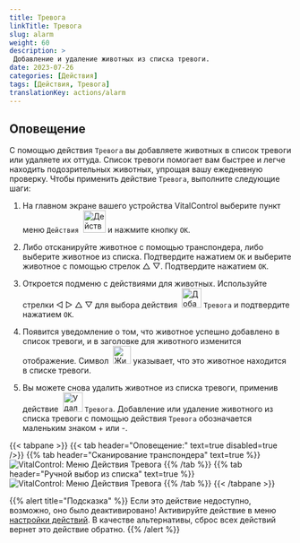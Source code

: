 ```yaml
---
title: Тревога
linkTitle: Тревога
slug: alarm
weight: 60
description: >
 Добавление и удаление животных из списка тревоги.
date: 2023-07-26
categories: [Действия]
tags: [Действия, Тревога]
translationKey: actions/alarm
---
```


## Оповещение

С помощью действия `Тревога` вы добавляете животных в список тревоги или удаляете их оттуда. Список тревоги помогает вам быстрее и легче находить подозрительных животных, упрощая вашу ежедневную проверку. Чтобы применить действие `Тревога`, выполните следующие шаги:

1. На главном экране вашего устройства VitalControl выберите пункт меню `Действия` &nbsp;<img src="/icons/actions.svg" width="40" align="bottom" alt="Действия" /> и нажмите кнопку `OK`.

2. Либо отсканируйте животное с помощью транспондера, либо выберите животное из списка. Подтвердите нажатием `OK` и выберите животное с помощью стрелок △ ▽. Подтвердите нажатием `OK`.

3. Откроется подменю с действиями для животных. Используйте стрелки ◁ ▷ △ ▽ для выбора действия &nbsp;<img src="/icons/actions/alarm.svg" width="35" align="bottom" alt="Добавить тревогу" /> `Тревога` и подтвердите нажатием `OK`.

4. Появится уведомление о том, что животное успешно добавлено в список тревоги, и в заголовке для животного изменится отображение. Символ &nbsp;<img src="/icons/header/animal-in-alarm.svg" width="32" align="bottom" alt="Животное в тревоге" /> указывает, что это животное находится в списке тревоги.

5. Вы можете снова удалить животное из списка тревоги, применив действие &nbsp;<img src="/icons/actions/alarm-minus.svg" width="35" align="bottom" alt="Удалить тревогу" /> `Тревога`. Добавление или удаление животного из списка тревоги с помощью действия `Тревога` обозначается маленьким знаком + или -.

{{< tabpane >}}
{{< tab header="Оповещение:" text=true disabled=true />}}
{{% tab header="Сканирование транспондера" text=true %}}
![VitalControl: Меню Действия Тревога](../images/alarm-scan.png "Тревога")
{{% /tab %}}
{{% tab header="Ручной выбор из списка" text=true %}}
![VitalControl: Меню Действия Тревога](../images/alarm.png "Тревога")
{{% /tab %}}
{{< /tabpane >}}

{{% alert title="Подсказка" %}}
Если это действие недоступно, возможно, оно было деактивировано! Активируйте действие в меню [настройки действий](../settings/). В качестве альтернативы, сброс всех действий вернет это действие обратно.
{{% /alert %}}
